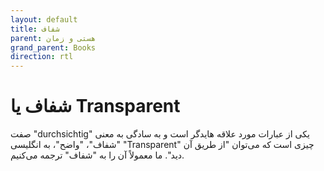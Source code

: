 ```yaml
---
layout: default
title: شفاف
parent: هستی و زمان
grand_parent: Books
direction: rtl
---
```


# شفاف یا Transparent
صفت "durchsichtig" یکی از عبارات مورد علاقه هایدگر است و به سادگی به معنی "شفاف"، "واضح"، به انگلیسی "Transparent" چیزی است که می‌توان "از طریق آن دید". ما معمولاً آن را به "شفاف" ترجمه می‌کنیم.
